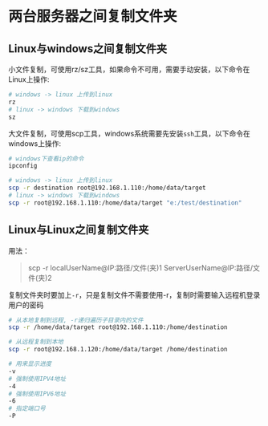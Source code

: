 # 两台服务器之间复制文件夹

## Linux与windows之间复制文件夹
小文件复制，可使用rz/sz工具，如果命令不可用，需要手动安装，以下命令在Linux上操作:
```bash
# windows -> linux 上传到linux
rz
# linux -> windows 下载到windows
sz
```
大文件复制，可使用scp工具，windows系统需要先安装`ssh`工具，以下命令在windows上操作:
```bash
# windows下查看ip的命令
ipconfig

# windows -> linux 上传到linux
scp -r destination root@192.168.1.110:/home/data/target
# linux -> windows 下载到windows
scp -r root@192.168.1.110:/home/data/target "e:/test/destination"
```
## Linux与Linux之间复制文件夹
用法：  
>scp -r localUserName@IP:路径/文件(夹)1 ServerUserName@IP:路径/文件(夹)2

复制文件夹时要加上`-r`，只是复制文件不需要使用-r，复制时需要输入远程机登录用户的密码
```bash
# 从本地复制到远程, -r递归遍历子目录内的文件
scp -r /home/data/target root@192.168.1.110:/home/destination

# 从远程复制到本地
scp -r root@192.168.1.120:/home/data/target /home/destination

# 用来显示进度
-v
# 强制使用IPV4地址
-4
# 强制使用IPV6地址
-6
# 指定端口号
-P
```